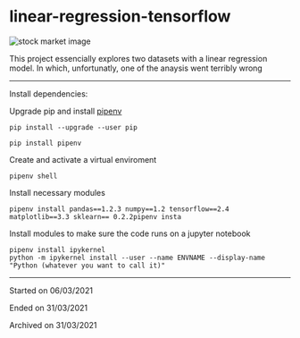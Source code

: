 # linear-regression-tensorflow

![stock market image](https://www.incomeinvestors.com/wp-content/uploads/2017/11/STWD-Stock.jpg)

This project essencially explores two datasets with a linear regression model. In which, unfortunatly, one of the anaysis went terribly wrong 

-----


Install dependencies:

Upgrade pip and install [pipenv](https://pipenv.pypa.io/en/latest/)

```
pip install --upgrade --user pip

pip install pipenv
```

Create and activate a virtual enviroment

```
pipenv shell
```

Install necessary modules

```
pipenv install pandas==1.2.3 numpy==1.2 tensorflow==2.4 matplotlib==3.3 sklearn== 0.2.2pipenv insta
```

Install modules to make sure the code runs on a jupyter notebook

```
pipenv install ipykernel
python -m ipykernel install --user --name ENVNAME --display-name "Python (whatever you want to call it)"
```
-----

Started on 06/03/2021

Ended on 31/03/2021

Archived on 31/03/2021
